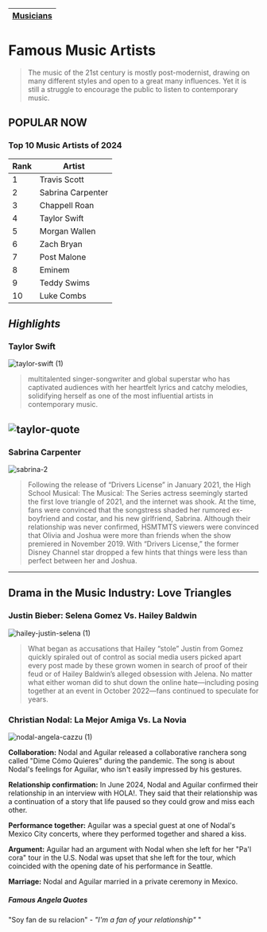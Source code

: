 | [Musicians](musicians.md) |
| ----- |

# Famous Music Artists

> The music of the 21st century is mostly post-modernist, drawing on many different styles and open to a great many influences. Yet it is still a struggle to encourage the public to listen to contemporary music.

## POPULAR NOW

### Top 10 Music Artists of 2024
| Rank | Artist |
| ---- | ------ |
| 1 | Travis Scott |
| 2 | Sabrina Carpenter |
| 3 | Chappell Roan |
| 4 | Taylor Swift |
| 5 | Morgan Wallen |
| 6 | Zach Bryan |
| 7 | Post Malone |
| 8 | Eminem |
| 9 | Teddy Swims |
| 10 | Luke Combs |

## ***Highlights***

### **Taylor Swift**
![taylor-swift (1)](https://github.com/user-attachments/assets/8ca9d6b0-af5d-4008-80d7-a4803d07ca32)
> multitalented singer-songwriter and global superstar who has captivated audiences with her heartfelt lyrics and catchy melodies, solidifying herself as one of the most influential artists in contemporary music.

![taylor-quote](https://www.yourtango.com/sites/default/files/image_blog/2024-09/taylor-swift-quotes-lyrics-friendship.png)
-------------
### **Sabrina Carpenter**
![sabrina-2](https://github.com/user-attachments/assets/9fa20260-c838-4223-b210-8642ddc22d15)
> Following the release of “Drivers License” in January 2021, the High School Musical: The Musical: The Series actress seemingly started the first love triangle of 2021, and the internet was shook. At the time, fans were convinced that the songstress shaded her rumored ex-boyfriend and costar, and his new girlfriend, Sabrina. Although their relationship was never confirmed, HSMTMTS viewers were convinced that Olivia and Joshua were more than friends when the show premiered in November 2019. With “Drivers License,” the former Disney Channel star dropped a few hints that things were less than perfect between her and Joshua.
-----------

## Drama in the Music Industry: Love Triangles

### Justin Bieber: Selena Gomez Vs. Hailey Baldwin
![hailey-justin-selena (1)](https://github.com/user-attachments/assets/0a52ed94-fd40-4f57-ae88-70b7e30b14ee)

> What began as accusations that Hailey “stole” Justin from Gomez quickly spiraled out of control as social media users picked apart every post made by these grown women in search of proof of their feud or of Hailey Baldwin’s alleged obsession with Jelena. No matter what either woman did to shut down the online hate—including posing together at an event in October 2022—fans continued to speculate for years. 

### Christian Nodal: La Mejor Amiga Vs. La Novia
![nodal-angela-cazzu (1)](https://github.com/user-attachments/assets/d3f3c2cb-310f-4fae-9332-8ff2e035931c)

**Collaboration:** Nodal and Aguilar released a collaborative ranchera song called "Dime Cómo Quieres" during the pandemic. The song is about Nodal's feelings for Aguilar, who isn't easily impressed by his gestures. 

**Relationship confirmation:** In June 2024, Nodal and Aguilar confirmed their relationship in an interview with HOLA!. They said that their relationship was a continuation of a story that life paused so they could grow and miss each other. 

**Performance together:** Aguilar was a special guest at one of Nodal's Mexico City concerts, where they performed together and shared a kiss. 

**Argument:** Aguilar had an argument with Nodal when she left for her "Pa'l cora" tour in the U.S. Nodal was upset that she left for the tour, which coincided with the opening date of his performance in Seattle. 

**Marriage:** Nodal and Aguilar married in a private ceremony in Mexico. 

##### *Famous Angela Quotes*
"Soy fan de su relacion" - *"I'm a fan of your relationship"*
"
